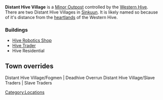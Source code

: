 **Distant Hive Village** is a [Minor Outpost](Minor_Outposts.md "wikilink")
controlled by the [Western Hive](Western_Hive.md "wikilink"). There are two
Distant Hive Villages in [Sinkuun](Sinkuun.md "wikilink"). It is likely
named so because of it's distance from the [heartlands](Vain.md "wikilink")
of the Western Hive.

### Buildings

- [Hive Robotics Shop](Hive_Robotics_Shop.md "wikilink")
- [Hive Trader](Hive_Trader.md "wikilink")
- Hive Residential

## Town overrides

<tabview> Distant Hive Village/Fogmen \| Deadhive Overrun Distant Hive
Village/Slave Traders \| Slave Traders </tabview>

[Category:Locations](Category:Locations "wikilink")
